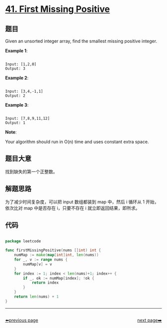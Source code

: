 # [41. First Missing Positive](https://leetcode.com/problems/first-missing-positive/description/)

## 题目

Given an unsorted integer array, find the smallest missing positive integer.

**Example 1**:  

```

Input: [1,2,0]  
Output: 3  

```

**Example 2**:  

```

Input: [3,4,-1,1]  
Output: 2  

```

**Example 3**:  

```

Input: [7,8,9,11,12]  
Output: 1  

```

**Note**:  

Your algorithm should run in O(n) time and uses constant extra space.

## 题目大意

找到缺失的第一个正整数。

## 解题思路


为了减少时间复杂度，可以把 input 数组都装到 map 中，然后 i 循环从 1 开始，依次比对 map 中是否存在 i，只要不存在 i 就立即返回结果，即所求。

## 代码

```go

package leetcode

func firstMissingPositive(nums []int) int {
	numMap := make(map[int]int, len(nums))
	for _, v := range nums {
		numMap[v] = v
	}
	for index := 1; index < len(nums)+1; index++ {
		if _, ok := numMap[index]; !ok {
			return index
		}
	}
	return len(nums) + 1
}

```



----------------------------------------------
<div style="display: flex;justify-content: space-between;align-items: center;">
<p><a href="https://books.halfrost.com/leetcode/ChapterFour/0001~0099/0040.Combination-Sum-II/">⬅️previous page</a></p>
<p><a href="https://books.halfrost.com/leetcode/ChapterFour/0001~0099/0042.Trapping-Rain-Water/">next page➡️</a></p>
</div>
